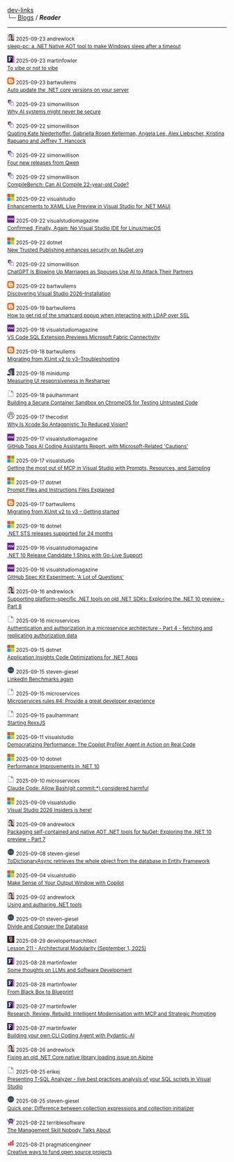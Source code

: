 
[dev-links](../README.md#content)  
└─ [Blogs](../README.md#blogs) / ***Reader***  

* * *

![icon](../favicons/andrewlock.png) <small>2025-09-23 andrewlock</small>  
<small>[sleep-pc: a .NET Native AOT tool to make Windows sleep after a timeout](https://andrewlock.net/sleep-pc-a-dotnet-tool-to-make-windows-sleep-after-a-timeout/)</small>

![icon](../favicons/martinfowler.png) <small>2025-09-23 martinfowler</small>  
<small>[To vibe or not to vibe](https://martinfowler.com/articles/exploring-gen-ai/to-vibe-or-not-vibe.html)</small>

![icon](../favicons/blogspot.png) <small>2025-09-23 bartwullems</small>  
<small>[Auto update the .NET core versions on your server](https://bartwullems.blogspot.com/2025/09/auto-update-net-core-versions-on-your.html)</small>

![icon](../favicons/simonwillison.png) <small>2025-09-23 simonwillison</small>  
<small>[Why AI systems might never be secure](https://simonwillison.net/2025/Sep/23/why-ai-systems-might-never-be-secure/#atom-everything)</small>

![icon](../favicons/simonwillison.png) <small>2025-09-22 simonwillison</small>  
<small>[Quoting Kate Niederhoffer, Gabriella Rosen Kellerman, Angela Lee, Alex Liebscher, Kristina Rapuano and Jeffrey T. Hancock](https://simonwillison.net/2025/Sep/22/workslop/#atom-everything)</small>

![icon](../favicons/simonwillison.png) <small>2025-09-22 simonwillison</small>  
<small>[Four new releases from Qwen](https://simonwillison.net/2025/Sep/22/qwen/#atom-everything)</small>

![icon](../favicons/simonwillison.png) <small>2025-09-22 simonwillison</small>  
<small>[CompileBench: Can AI Compile 22-year-old Code?](https://simonwillison.net/2025/Sep/22/compilebench/#atom-everything)</small>

![icon](../favicons/microsoft.png) <small>2025-09-22 visualstudio</small>  
<small>[Enhancements to XAML Live Preview in Visual Studio for .NET MAUI](https://devblogs.microsoft.com/visualstudio/enhancements-to-xaml-live-preview-in-visual-studio-for-net-maui/)</small>

![icon](../favicons/visualstudiomagazine.png) <small>2025-09-22 visualstudiomagazine</small>  
<small>[Confirmed, Finally, Again: No Visual Studio IDE for Linux/macOS](https://visualstudiomagazine.com/Articles/2025/09/22/Confirmed-Finally-Again-No-Visual-Studio-IDE-for-Linux-macOS.aspx)</small>

![icon](../favicons/microsoft.png) <small>2025-09-22 dotnet</small>  
<small>[New Trusted Publishing enhances security on NuGet.org](https://devblogs.microsoft.com/dotnet/enhanced-security-is-here-with-the-new-trust-publishing-on-nuget-org/)</small>

![icon](../favicons/simonwillison.png) <small>2025-09-22 simonwillison</small>  
<small>[ChatGPT Is Blowing Up Marriages as Spouses Use AI to Attack Their Partners](https://simonwillison.net/2025/Sep/22/chatgpt-is-blowing-up-marriages/#atom-everything)</small>

![icon](../favicons/blogspot.png) <small>2025-09-22 bartwullems</small>  
<small>[Discovering Visual Studio 2026–Installation](https://bartwullems.blogspot.com/2025/09/discovering-visual-studio.html)</small>

![icon](../favicons/blogspot.png) <small>2025-09-19 bartwullems</small>  
<small>[How to get rid of the smartcard popup when interacting with LDAP over SSL](https://bartwullems.blogspot.com/2025/09/how-to-get-rid-of-smartcard-popup-when.html)</small>

![icon](../favicons/visualstudiomagazine.png) <small>2025-09-18 visualstudiomagazine</small>  
<small>[VS Code SQL Extension Previews Microsoft Fabric Connectivity](https://visualstudiomagazine.com/Articles/2025/09/18/VS-Code-SQL-Extension-Previews-Microsoft-Fabric-Connectivity.aspx)</small>

![icon](../favicons/blogspot.png) <small>2025-09-18 bartwullems</small>  
<small>[Migrating from XUnit v2 to v3–Troubleshooting](https://bartwullems.blogspot.com/2025/09/migrating-from-xunit-v2-to.html)</small>

![icon](../favicons/minidump.png) <small>2025-09-18 minidump</small>  
<small>[Measuring UI responsiveness in Resharper](https://minidump.net/measuring-ui-responsiveness/)</small>

![icon](../favicons/blank.png) <small>2025-09-18 paulhammant</small>  
<small>[Building a Secure Container Sandbox on ChromeOS for Testing Untrusted Code](https://paulhammant.com/2025/09/18/workstation-sandbox-blues/)</small>

![icon](../favicons/thecodist.png) <small>2025-09-17 thecodist</small>  
<small>[Why Is Xcode So Antagonistic To Reduced Vision?](https://thecodist.com/why-is-xcode-so-antagonistic-to-reduced-vision/)</small>

![icon](../favicons/visualstudiomagazine.png) <small>2025-09-17 visualstudiomagazine</small>  
<small>[GitHub Tops AI Coding Assistants Report, with Microsoft-Related 'Cautions'](https://visualstudiomagazine.com/Articles/2025/09/17/Report-GitHub-Tops-AI-Coding-Assistants-with-Microsoft-Related-Cautions.aspx)</small>

![icon](../favicons/microsoft.png) <small>2025-09-17 visualstudio</small>  
<small>[Getting the most out of MCP in Visual Studio with Prompts, Resources, and Sampling](https://devblogs.microsoft.com/visualstudio/mcp-prompts-resources-sampling/)</small>

![icon](../favicons/microsoft.png) <small>2025-09-17 dotnet</small>  
<small>[Prompt Files and Instructions Files Explained](https://devblogs.microsoft.com/dotnet/prompt-files-and-instructions-files-explained/)</small>

![icon](../favicons/blogspot.png) <small>2025-09-17 bartwullems</small>  
<small>[Migrating from XUnit v2 to v3 – Getting started](https://bartwullems.blogspot.com/2025/09/migrating-from-xunit-v2-to-v3-getting.html)</small>

![icon](../favicons/microsoft.png) <small>2025-09-16 dotnet</small>  
<small>[.NET STS releases supported for 24 months](https://devblogs.microsoft.com/dotnet/dotnet-sts-releases-supported-for-24-months/)</small>

![icon](../favicons/visualstudiomagazine.png) <small>2025-09-16 visualstudiomagazine</small>  
<small>[.NET 10 Release Candidate 1 Ships with Go-Live Support](https://visualstudiomagazine.com/Articles/2025/09/16/NET-10-RC-1-Ships-with-Go-Live-Support.aspx)</small>

![icon](../favicons/visualstudiomagazine.png) <small>2025-09-16 visualstudiomagazine</small>  
<small>[GitHub Spec Kit Experiment: 'A Lot of Questions'](https://visualstudiomagazine.com/Articles/2025/09/16/GitHub-Spec-Kit-Experiment-A-Lot-of-Questions.aspx)</small>

![icon](../favicons/andrewlock.png) <small>2025-09-16 andrewlock</small>  
<small>[Supporting platform-specific .NET tools on old .NET SDKs: Exploring the .NET 10 preview - Part 8](https://andrewlock.net/exploring-dotnet-10-preview-features-8-supporting-platform-specific-dotnet-tools-on-old-sdks/)</small>

![icon](../favicons/blank.png) <small>2025-09-16 microservices</small>  
<small>[Authentication and authorization in a microservice architecture - Part 4 - fetching and replicating authorization data](http://microservices.io//post/architecture/2025/09/16/microservices-authn-authz-part-4-authorization-using-fetch-and-replicate.html)</small>

![icon](../favicons/microsoft.png) <small>2025-09-15 dotnet</small>  
<small>[Application Insights Code Optimizations for .NET Apps](https://devblogs.microsoft.com/dotnet/application-insights-code-optimizations/)</small>

![icon](../favicons/steven-giesel.png) <small>2025-09-15 steven-giesel</small>  
<small>[LinkedIn Benchmarks again](https://steven-giesel.com/blogPost/06cb9eb9-927e-4bc6-a68a-1471288b9609)</small>

![icon](../favicons/blank.png) <small>2025-09-15 microservices</small>  
<small>[Microservices rules #4: Provide a great developer experience](http://microservices.io//post/architecture/2025/09/15/premium-microservices-rules-4-provide-a-great-developer-experience.html)</small>

![icon](../favicons/blank.png) <small>2025-09-15 paulhammant</small>  
<small>[Starting RexxJS](https://paulhammant.com/2025/09/15/starting-rexxjs/)</small>

![icon](../favicons/microsoft.png) <small>2025-09-11 visualstudio</small>  
<small>[Democratizing Performance: The Copilot Profiler Agent in Action on Real Code](https://devblogs.microsoft.com/visualstudio/copilot-profiler-agent-visual-studio/)</small>

![icon](../favicons/microsoft.png) <small>2025-09-10 dotnet</small>  
<small>[Performance Improvements in .NET 10](https://devblogs.microsoft.com/dotnet/performance-improvements-in-net-10/)</small>

![icon](../favicons/blank.png) <small>2025-09-10 microservices</small>  
<small>[Claude Code: Allow Bash(git commit:\*) considered harmful](http://microservices.io//post/genaidevelopment/2025/09/10/allow-git-commit-considered-harmful.html)</small>

![icon](../favicons/microsoft.png) <small>2025-09-09 visualstudio</small>  
<small>[Visual Studio 2026 Insiders is here!](https://devblogs.microsoft.com/visualstudio/visual-studio-2026-insiders-is-here/)</small>

![icon](../favicons/andrewlock.png) <small>2025-09-09 andrewlock</small>  
<small>[Packaging self-contained and native AOT .NET tools for NuGet: Exploring the .NET 10 preview - Part 7](https://andrewlock.net/exploring-dotnet-10-preview-features-7-packaging-self-contained-and-native-aot-dotnet-tools-for-nuget/)</small>

![icon](../favicons/steven-giesel.png) <small>2025-09-08 steven-giesel</small>  
<small>[ToDictionaryAsync retrieves the whole object from the database in Entity Framework](https://steven-giesel.com/blogPost/1af57355-7978-40e6-a0f1-3d0ba2c6e1bc)</small>

![icon](../favicons/microsoft.png) <small>2025-09-04 visualstudio</small>  
<small>[Make Sense of Your Output Window with Copilot](https://devblogs.microsoft.com/visualstudio/make-sense-of-your-output-window-with-copilot/)</small>

![icon](../favicons/andrewlock.png) <small>2025-09-02 andrewlock</small>  
<small>[Using and authoring .NET tools](https://andrewlock.net/using-and-authoring-dotnet-tools/)</small>

![icon](../favicons/steven-giesel.png) <small>2025-09-01 steven-giesel</small>  
<small>[Divide and Conquer the Database](https://steven-giesel.com/blogPost/c0562c02-9073-46f2-8f66-00e4ebd7c9e3)</small>

![icon](../favicons/developertoarchitect.png) <small>2025-08-29 developertoarchitect</small>  
<small>[Lesson 211 - Architectural Modularity (September 1, 2025)](http://www.developertoarchitect.com/lessons/lesson211.html)</small>

![icon](../favicons/martinfowler.png) <small>2025-08-28 martinfowler</small>  
<small>[Some thoughts on LLMs and Software Development](https://martinfowler.com/articles/202508-ai-thoughts.html)</small>

![icon](../favicons/martinfowler.png) <small>2025-08-28 martinfowler</small>  
<small>[From Black Box to Blueprint](https://martinfowler.com/articles/black-box-to-blueprint.html)</small>

![icon](../favicons/martinfowler.png) <small>2025-08-27 martinfowler</small>  
<small>[Research, Review, Rebuild: Intelligent Modernisation with MCP and Strategic Prompting](https://martinfowler.com/articles/research-review-rebuild.html)</small>

![icon](../favicons/martinfowler.png) <small>2025-08-27 martinfowler</small>  
<small>[Building your own CLI Coding Agent with Pydantic-AI](https://martinfowler.com/articles/build-own-coding-agent.html)</small>

![icon](../favicons/andrewlock.png) <small>2025-08-26 andrewlock</small>  
<small>[Fixing an old .NET Core native library loading issue on Alpine](https://andrewlock.net/fixing-an-old-dotnet-core-native-library-loading-issue-on-alpine/)</small>

![icon](../favicons/blank.png) <small>2025-08-25 erikej</small>  
<small>[Presenting T-SQL Analyzer - live best practices analysis of your SQL scripts in Visual Studio](https://erikej.github.io/sql/dacfx/visualstudio/2025/08/25/dacfx-visx-rules.html)</small>

![icon](../favicons/steven-giesel.png) <small>2025-08-25 steven-giesel</small>  
<small>[Quick one: Difference between collection expressions and collection initializer](https://steven-giesel.com/blogPost/fea0b033-ccf5-4197-b62c-ffd8ca6d79c7)</small>

![icon](../favicons/terriblesoftware.png) <small>2025-08-22 terriblesoftware</small>  
<small>[The Management Skill Nobody Talks About](https://terriblesoftware.org/2025/08/22/the-management-skill-nobody-talks-about/)</small>

![icon](../favicons/pragmaticengineer.png) <small>2025-08-21 pragmaticengineer</small>  
<small>[Creative ways to fund open source projects](https://blog.pragmaticengineer.com/creative-ways-to-fund-open-source-projects/)</small>

